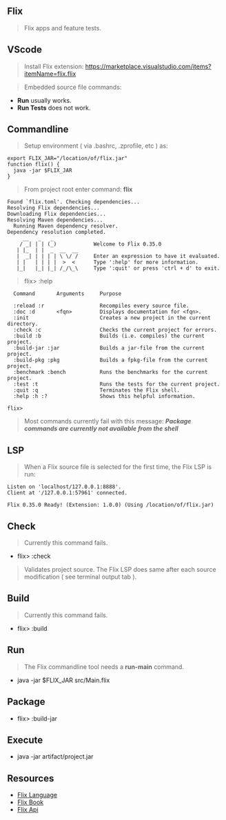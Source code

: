 Flix
----
>Flix apps and feature tests.

VScode
------
>Install Flix extension: https://marketplace.visualstudio.com/items?itemName=flix.flix

>Embedded source file commands:
* **Run** usually works.
* **Run Tests** does not work.

Commandline
-----------
>Setup environment ( via .bashrc, .zprofile, etc ) as:
```
export FLIX_JAR="/location/of/flix.jar"
function flix() {
  java -jar $FLIX_JAR
}
```
>From project root enter command: **flix**
```
Found `flix.toml'. Checking dependencies...
Resolving Flix dependencies...
Downloading Flix dependencies...
Resolving Maven dependencies...
  Running Maven dependency resolver.
Dependency resolution completed.
     __   _   _
    / _| | | (_)            Welcome to Flix 0.35.0
   | |_  | |  _  __  __
   |  _| | | | | \ \/ /     Enter an expression to have it evaluated.
   | |   | | | |  >  <      Type ':help' for more information.
   |_|   |_| |_| /_/\_\     Type ':quit' or press 'ctrl + d' to exit.
```
> flix> :help
```
  Command       Arguments     Purpose

  :reload :r                  Recompiles every source file.
  :doc :d       <fqn>         Displays documentation for <fqn>.
  :init                       Creates a new project in the current directory.
  :check :c                   Checks the current project for errors.
  :build :b                   Builds (i.e. compiles) the current project.
  :build-jar :jar             Builds a jar-file from the current project.
  :build-pkg :pkg             Builds a fpkg-file from the current project.
  :benchmark :bench           Runs the benchmarks for the current project.
  :test :t                    Runs the tests for the current project.
  :quit :q                    Terminates the Flix shell.
  :help :h :?                 Shows this helpful information.

flix>
```
>Most commands currently fail with this message: ***Package commands are currently not available from the shell***

LSP
---
>When a Flix source file is selected for the first time, the Flix LSP is run:
```
Listen on 'localhost/127.0.0.1:8888'.
Client at '/127.0.0.1:57961' connected.
                                                                                
Flix 0.35.0 Ready! (Extension: 1.0.0) (Using /location/of/flix.jar)
```

Check
-----
>Currently this command fails.
* flix> :check
>Validates project source. The Flix LSP does same after each source modification ( see terminal output tab ).

Build
-----
>Currently this command fails.
* flix> :build

Run
---
>The Flix commandline tool needs a **run-main** command.
* java -jar $FLIX_JAR src/Main.flix

Package
-------
* flix> :build-jar

Execute
-------
* java -jar artifact/project.jar

Resources
---------
* [Flix Language](https://flix.dev/)
* [Flix Book](https://doc.flix.dev/introduction.html)
* [Flix Api](https://api.flix.dev/)